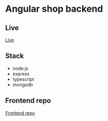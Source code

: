 # Angular shop backend

## Live

[Live](https://as-angular-shop.herokuapp.com/)

## Stack

- node.js
- express
- typescript
- mongodb

## Frontend repo

[Frontend repo](https://github.com/marcing20067/angular-shop)